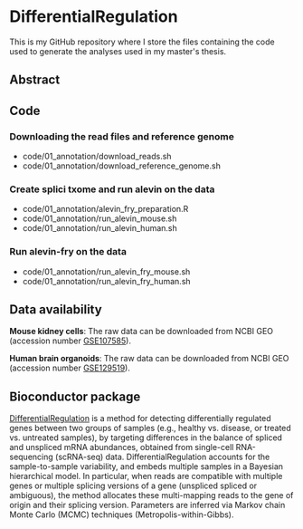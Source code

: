 # DifferentialRegulation

This is my GitHub repository where I store the files containing the code used to generate the analyses used in my master's thesis.

## Abstract

## Code

### Downloading the read files and reference genome

-   code/01_annotation/download_reads.sh
-   code/01_annotation/download_reference_genome.sh

### Create splici txome and run alevin on the data

-   code/01_annotation/alevin_fry_preparation.R
-   code/01_annotation/run_alevin_mouse.sh
-   code/01_annotation/run_alevin_human.sh

### Run alevin-fry on the data

-   code/01_annotation/run_alevin_fry_mouse.sh
-   code/01_annotation/run_alevin_fry_human.sh

## Data availability

**Mouse kidney cells**: The raw data can be downloaded from NCBI GEO (accession number [GSE107585](https://www.ncbi.nlm.nih.gov/geo/query/acc.cgi?acc=GSE107585)).

**Human brain organoids**: The raw data can be downloaded from NCBI GEO (accession number [GSE129519](https://www.ncbi.nlm.nih.gov/geo/query/acc.cgi?acc=GSE129519)).

## Bioconductor package

[DifferentialRegulation](https://bioconductor.org/packages/release/bioc/html/DifferentialRegulation.html) is a method for detecting differentially regulated genes between two groups of samples (e.g., healthy vs. disease, or treated vs. untreated samples), by targeting differences in the balance of spliced and unspliced mRNA abundances, obtained from single-cell RNA-sequencing (scRNA-seq) data. DifferentialRegulation accounts for the sample-to-sample variability, and embeds multiple samples in a Bayesian hierarchical model. In particular, when reads are compatible with multiple genes or multiple splicing versions of a gene (unspliced spliced or ambiguous), the method allocates these multi-mapping reads to the gene of origin and their splicing version. Parameters are inferred via Markov chain Monte Carlo (MCMC) techniques (Metropolis-within-Gibbs).
